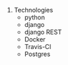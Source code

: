 1. Technologies
    - python
    - django
    - django REST
    - Docker
    - Travis-CI
    - Postgres
    
